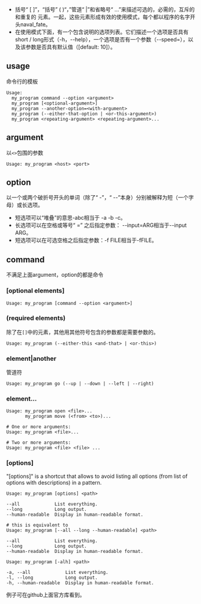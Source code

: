 * 括号“ [ ]”，“括号” ( )“，”管道“ |”和省略号“ ...”来描述可选的，必需的，互斥的和重复的 元素。一起，这些元素形成有效的使用模式，每个都以程序的名字开头naval_fate。
* 在使用模式下面，有一个包含说明的选项列表。它们描述一个选项是否具有short / long形式（-h，--help），一个选项是否有一个参数（--speed=<kn>），以及该参数是否具有默认值（[default: 10]）。


## usage

命令行的模板

```
Usage:
  my_program command --option <argument>
  my_program [<optional-argument>]
  my_program --another-option=<with-argument>
  my_program (--either-that-option | <or-this-argument>)
  my_program <repeating-argument> <repeating-argument>...
```

## argument

以`<>`包围的参数

```
Usage: my_program <host> <port>
```

## option

以一个或两个破折号开头的单词（除了“ -”，“ --”本身）分别被解释为短（一个字母）或长选项。

* 短选项可以“堆叠”的意思-abc相当于  -a -b -c。
* 长选项可以在空格或等号“ =” 之后指定参数： --input=ARG相当于--input ARG。
* 短选项可以在可选空格之后指定参数：-f FILE相当于-fFILE。


## command
不满足上面argument，option的都是命令
### [optional elements]
```
Usage: my_program [command --option <argument>]
```
### (required elements)
除了在`[]`中的元素，其他用其他符号包含的参数都是需要参数的。
```
Usage: my_program (--either-this <and-that> | <or-this>)
```
### element|another
管道符
```
Usage: my_program go (--up | --down | --left | --right)
```
### element...
```
Usage: my_program open <file>...
       my_program move (<from> <to>)...

# One or more arguments:
Usage: my_program <file>...

# Two or more arguments:
Usage: my_program <file> <file> ...
```
### [options]
"[options]" is a shortcut that allows to avoid listing all options (from list of options with descriptions) in a pattern.
```
Usage: my_program [options] <path>

--all             List everything.
--long            Long output.
--human-readable  Display in human-readable format.

# this is equivalent to 
Usage: my_program [--all --long --human-readable] <path>

--all             List everything.
--long            Long output.
--human-readable  Display in human-readable format.

Usage: my_program [-alh] <path>

-a, --all             List everything.
-l, --long            Long output.
-h, --human-readable  Display in human-readable format.
```


例子可在github上面官方库看到。
